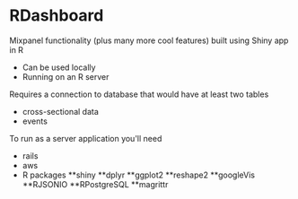 # RDashboard
Mixpanel functionality (plus many more cool features) built using Shiny app in R
* Can be used locally
* Running on an R server

Requires a connection to database that would have at least two tables
* cross-sectional data
* events

To run as a server application you'll need
* rails
* aws
* R packages
**shiny
**dplyr
**ggplot2
**reshape2
**googleVis
**RJSONIO
**RPostgreSQL
**magrittr

